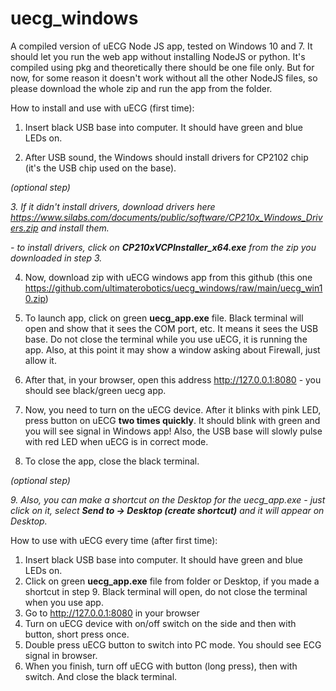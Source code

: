 # uecg_windows
A compiled version of uECG Node JS app, tested on Windows 10 and 7. It should let you run the web app without installing NodeJS or python.
It's compiled using pkg and theoretically there should be one file only. But for now, for some reason it doesn't work without all the other NodeJS files, so please download the whole zip and run the app from the folder.

How to install and use with uECG (first time):

1. Insert black USB base into computer. It should have green and blue LEDs on.

2. After USB sound, the Windows should install drivers for CP2102 chip (it's the USB chip used on the base).

*(optional step)*

*3. If it didn't install drivers, download drivers here https://www.silabs.com/documents/public/software/CP210x_Windows_Drivers.zip and install them.*

 *- to install drivers, click on **CP210xVCPInstaller_x64.exe** from the zip you downloaded in step 3.*
 
4. Now, download zip with uECG windows app from this github (this one https://github.com/ultimaterobotics/uecg_windows/raw/main/uecg_win10.zip)

5. To launch app, click on green **uecg_app.exe** file. Black terminal will open and show that it sees the COM port, etc. It means it sees the USB base. Do not close the terminal while you use uECG, it is running the app. Also, at this point it may show a window asking about Firewall, just allow it. 

6. After that, in your browser, open this address http://127.0.0.1:8080 - you should see black/green uecg app.

7. Now, you need to turn on the uECG device. After it blinks with pink LED, press button on uECG **two times quickly**. It should blink with green and you will see signal in Windows app! Also, the USB base will slowly pulse with red LED when uECG is in correct mode.

8. To close the app, close the black terminal.

*(optional step)*

*9. Also, you can make a shortcut on the Desktop for the uecg_app.exe - just click on it, select **Send to -> Desktop (create shortcut)** and it will appear on Desktop.*


How to use with uECG every time (after first time):

1. Insert black USB base into computer. It should have green and blue LEDs on.
2. Click on green **uecg_app.exe** file from folder or Desktop, if you made a shortcut in step 9. Black terminal will open, do not close the terminal when you use app. 
3. Go to http://127.0.0.1:8080 in your browser
4. Turn on uECG device with on/off switch on the side and then with button, short press once.
5. Double press uECG button to switch into PC mode. You should see ECG signal in browser.
6. When you finish, turn off uECG with button (long press), then with switch. And close the black terminal.
